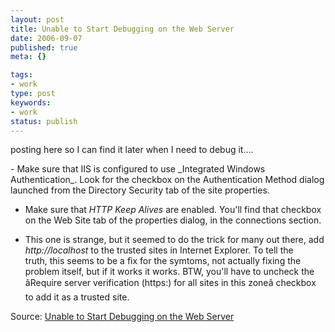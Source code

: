 ```yaml
---
layout: post
title: Unable to Start Debugging on the Web Server
date: 2006-09-07
published: true
meta: {}

tags:
- work
type: post
keywords:
- work
status: publish
---
```



posting here so I can find it later when I need to debug it....

 <!-- blockquote  -->  - Make sure that IIS is configured to use _Integrated Windows Authentication_. Look for the checkbox on the Authentication Method dialog launched from the Directory Security tab of the site properties.

- Make sure that _HTTP Keep Alives_ are enabled. You'll find that checkbox on the Web Site tab of the properties dialog, in the connections section.

- This one is strange, but it seemed to do the trick for many out there, add <i>http://localhost</i> to the trusted sites in Internet Explorer. To tell the truth, this seems to be a fix for the symtoms, not actually fixing the problem itself, but if it works it works. BTW, you'll have to uncheck the âRequire server verification (https:) for all sites in this zoneâ checkbox to add it as a trusted site.

<!-- endblockquote  -->

Source: [Unable to Start Debugging on the Web Server](http://ryanfarley.com/blog/archive/2005/08/23/8540.aspx)

